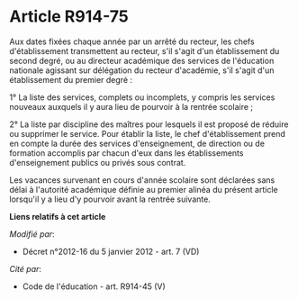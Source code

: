 # Article R914-75

Aux dates fixées chaque année par un arrêté du recteur, les chefs d'établissement transmettent au recteur, s'il s'agit d'un
établissement du second degré, ou au directeur académique des services de l'éducation nationale agissant sur délégation du
recteur d'académie, s'il s'agit d'un établissement du premier degré :

1° La liste des services, complets ou incomplets, y compris les services nouveaux auxquels il y aura lieu de pourvoir à la
rentrée scolaire ;

2° La liste par discipline des maîtres pour lesquels il est proposé de réduire ou supprimer le service. Pour établir la
liste, le chef d'établissement prend en compte la durée des services d'enseignement, de direction ou de formation accomplis
par chacun d'eux dans les établissements d'enseignement publics ou privés sous contrat.

Les vacances survenant en cours d'année scolaire sont déclarées sans délai à l'autorité académique définie au premier alinéa
du présent article lorsqu'il y a lieu d'y pourvoir avant la rentrée suivante.

**Liens relatifs à cet article**

_Modifié par_:

  - Décret n°2012-16 du 5 janvier 2012 - art. 7 (VD)

_Cité par_:

  - Code de l'éducation - art. R914-45 (V)

